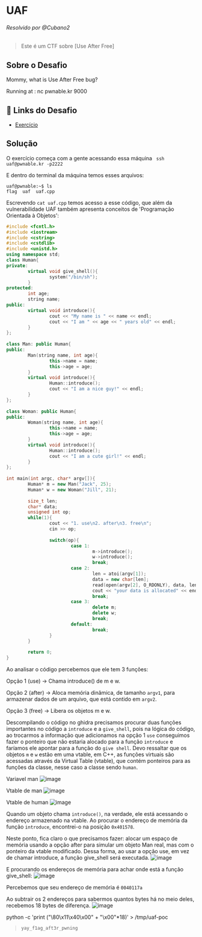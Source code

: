 
# UAF
###### Resolvido por @Cubano2
> Este é um CTF sobre [Use After Free]  

## Sobre o Desafio  

Mommy, what is Use After Free bug?

Running at : nc pwnable.kr 9000

## 🔗 Links do Desafio

- [Exercício](https://pwnable.kr/play.php)

## Solução

O exercício começa com a gente acessando essa máquina ``` ssh uaf@pwnable.kr -p2222```

E dentro do terminal da máquina temos esses arquivos:
```
uaf@pwnable:~$ ls
flag  uaf  uaf.cpp
```
Escrevendo ```cat uaf.cpp``` temos acesso a esse código, que além da vulnerabilidade UAF também apresenta conceitos de 'Programação Orientada à Objetos':


```c++
#include <fcntl.h>                                                                                                                           
#include <iostream>                                                                                                                          
#include <cstring>                                                                                                                           
#include <cstdlib>                                                                                                                           
#include <unistd.h>                                                                                                                          
using namespace std;                                                                                                                         
class Human{                                                                                                                                 
private:                                                                                                                                     
        virtual void give_shell(){                                                                                                           
                system("/bin/sh");                                                                                                           
        }                                                                                                                                    
protected:                                                                                                                                   
        int age;                                                                                                                             
        string name;
public:
        virtual void introduce(){
                cout << "My name is " << name << endl;
                cout << "I am " << age << " years old" << endl;
        }
};
 
class Man: public Human{
public:
        Man(string name, int age){
                this->name = name;
                this->age = age;
        }
        virtual void introduce(){
                Human::introduce();
                cout << "I am a nice guy!" << endl;
        }
};
 
class Woman: public Human{
public:
        Woman(string name, int age){
                this->name = name;
                this->age = age;
        }
        virtual void introduce(){
                Human::introduce();
                cout << "I am a cute girl!" << endl;
        }
};
 
int main(int argc, char* argv[]){
        Human* m = new Man("Jack", 25);
        Human* w = new Woman("Jill", 21);
 
        size_t len;
        char* data;
        unsigned int op;
        while(1){
                cout << "1. use\n2. after\n3. free\n";
                cin >> op;
 
                switch(op){
                        case 1:
                                m->introduce();
                                w->introduce();
                                break;
                        case 2:
                                len = atoi(argv[1]);
                                data = new char[len];
                                read(open(argv[2], O_RDONLY), data, len);
                                cout << "your data is allocated" << endl;
                                break;
                        case 3:
                                delete m;
                                delete w;
                                break;
                        default:
                                break;
                }
        }
 
        return 0;
} 
```

Ao analisar o código percebemos que ele tem 3 funções:

Opção 1 (use) → Chama introduce() de m e w.

Opção 2 (after) → Aloca memória dinâmica, de tamanho ```argv1```, para armazenar dados de um arquivo, que está contido em ```argv2```.

Opção 3 (free) → Libera os objetos m e w.

Descompilando o código no ghidra precisamos procurar duas funções importantes no código a ```introduce``` e a ```give_shell```, pois na lógica do código, ao trocarmos a informação que adicionamos na opção 1 ```use``` conseguimos fazer o ponteiro que não estaria alocado para a função ```introduce``` e faríamos ele apontar para a função do ```give shell```. Devo ressaltar que os objetos ```m``` e ```w``` estão em uma vtable, em C++, as funções virtuais são acessadas através da Virtual Table (vtable), que contém ponteiros para as funções da classe, nesse caso a classe sendo ```human```.

Variavel man
![image](https://github.com/user-attachments/assets/d3024548-9134-4a4b-a4f0-79c773755914)

Vtable de man
![image](https://github.com/user-attachments/assets/03428383-0981-41e8-94a9-3f577418a7ab)

Vtable de human
![image](https://github.com/user-attachments/assets/604f0582-36b3-4d67-91a5-dd38965ee463)


Quando um objeto chama ```introduce()```, na verdade, ele está acessando o endereço armazenado na vtable. Ao procurar o endereço de memória da função ```introduce```, encontrei-o na posição ```0x401578```.

Neste ponto, fica claro o que precisamos fazer: alocar um espaço de memória usando a opção after para simular um objeto Man real, mas com o ponteiro da vtable modificado. Dessa forma, ao usar a opção use, em vez de chamar introduce, a função give_shell será executada.
![image](https://github.com/user-attachments/assets/94bc2949-ec58-44ae-9a6a-f4d42e156662)



E procurando os endereços de memória para achar onde está a função give_shell:
![image](https://github.com/user-attachments/assets/4b496240-1bf8-4a96-b494-6dcd2e86f397)

Percebemos que seu endereço de memória é ```0040117a``` 

Ao subtrair os 2 endereços para sabermos quantos bytes há no meio deles, recebemos 18 bytes de diferença.
![image](https://github.com/user-attachments/assets/f284c95d-e2a5-4a4b-9c54-237b3327f579)

python -c 'print ("\80\x11\x40\x00" + "\x00"*18)' > /tmp/uaf-poc



>`yay_f1ag_aft3r_pwning`
